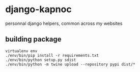 # django-kapnoc

personnal django helpers, common across my websites


## building package

```
virtualenv env
./env/bin/pip install -r requirements.txt
./env/bin/python setup.py sdist
./env/bin/python -m twine upload --repository pypi dist/*
```



